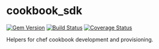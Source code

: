# cookbook_sdk

[![Gem Version](https://badge.fury.io/rb/cookbook_sdk.svg)](https://badge.fury.io/rb/cookbook_sdk)
[![Build Status](https://travis-ci.org/Mindera/cookbook_sdk.svg?branch=master)](https://travis-ci.org/Mindera/cookbook_sdk)
[![Coverage Status](https://coveralls.io/repos/Mindera/cookbook_sdk/badge.svg?branch=master&service=github)](https://coveralls.io/github/Mindera/cookbook_sdk?branch=master)

Helpers for chef cookbook development and provisioning.
